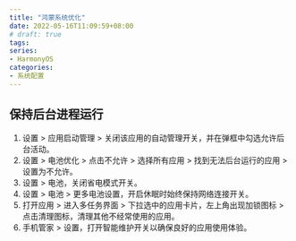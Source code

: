 ```yaml
---
title: "鸿蒙系统优化"
date: 2022-05-16T11:09:59+08:00
# draft: true
tags:
series:
- HarmonyOS
categories:
- 系统配置
---
```


## 保持后台进程运行

1. 设置 > 应用启动管理 > 关闭该应用的自动管理开关，并在弹框中勾选允许后台活动。
2. 设置 > 电池优化 > 点击不允许 > 选择所有应用 > 找到无法后台运行的应用 > 设置为不允许。
3. 设置 > 电池，关闭省电模式开关。
4. 设置 > 电池 > 更多电池设置，开启休眠时始终保持网络连接开关。
5. 打开应用 > 进入多任务界面 > 下拉选中的应用卡片，左上角出现加锁图标 > 点击清理图标，清理其他不经常使用的应用。
6. 手机管家 > 设置，打开智能维护开关以确保良好的应用使用体验。
